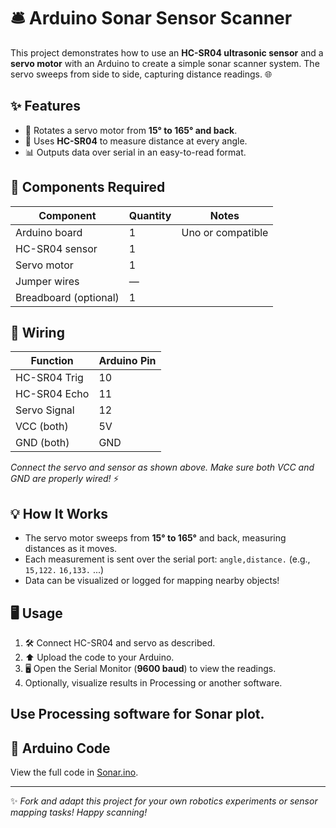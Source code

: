 # 🛎️ Arduino Sonar Sensor Scanner

This project demonstrates how to use an **HC-SR04 ultrasonic sensor** and a **servo motor** with an Arduino to create a simple sonar scanner system. The servo sweeps from side to side, capturing distance readings. 🌐

## ✨ Features

- 🔄 Rotates a servo motor from **15° to 165° and back**.
- 📡 Uses **HC-SR04** to measure distance at every angle.
- 📊 Outputs data over serial in an easy-to-read format.

## 🧰 Components Required

| Component            | Quantity | Notes                   |
|----------------------|----------|-------------------------|
| Arduino board        | 1        | Uno or compatible       |
| HC-SR04 sensor       | 1        |                         |
| Servo motor          | 1        |                         |
| Jumper wires         | —        |                         |
| Breadboard (optional)| 1        |                         |

## 🔌 Wiring

| Function        | Arduino Pin |
|-----------------|-------------|
| HC-SR04 Trig    | 10          |
| HC-SR04 Echo    | 11          |
| Servo Signal    | 12          |
| VCC (both)      | 5V          |
| GND (both)      | GND         |

*Connect the servo and sensor as shown above. Make sure both VCC and GND are properly wired!* ⚡

## 💡 How It Works

- The servo motor sweeps from **15° to 165°** and back, measuring distances as it moves.
- Each measurement is sent over the serial port: `angle,distance.` (e.g., `15,122.` `16,133.` ...)
- Data can be visualized or logged for mapping nearby objects!


## 🖥️ Usage

1. 🛠️ Connect HC-SR04 and servo as described.
2. ⬆️ Upload the code to your Arduino.
3. 🖥️ Open the Serial Monitor (**9600 baud**) to view the readings.
4. Optionally, visualize results in Processing or another software.

## Use Processing software for Sonar plot.

## 📄 Arduino Code

View the full code in [Sonar.ino](Sonar.ino).

---

✨ *Fork and adapt this project for your own robotics experiments or sensor mapping tasks! Happy scanning!*


